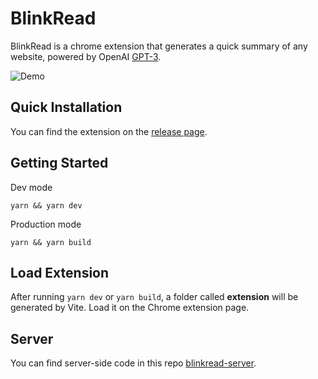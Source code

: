 # BlinkRead

BlinkRead is a chrome extension that generates a quick summary of any website, powered by OpenAI [GPT-3](https://beta.openai.com/docs/models/gpt-3).

![Demo](https://i.imgur.com/Bwpghmls.gif)

## Quick Installation

You can find the extension on the [release page](https://github.com/akasuv/blinkread/releases).

## Getting Started

Dev mode

```
yarn && yarn dev
```

Production mode

```
yarn && yarn build
```

## Load Extension

After running `yarn dev` or `yarn build`, a folder called **extension** will be generated by Vite. Load it on the Chrome extension page.

## Server

You can find server-side code in this repo [blinkread-server](https://github.com/akasuv/blinkread-server).
